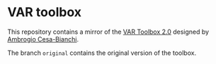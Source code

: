 # VAR toolbox

This repository contains a mirror of the [VAR Toolbox 2.0](https://sites.google.com/site/ambropo/MatlabCodes) designed by [Ambrogio Cesa-Bianchi](https://sites.google.com/site/ambropo/home).

The branch `original` contains the original version of the toolbox.
